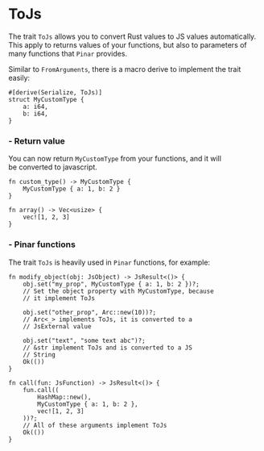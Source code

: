 # ToJs

The trait `ToJs` allows you to convert Rust values to JS values automatically.  
This apply to returns values of your functions, but also to parameters
of many functions that `Pinar` provides.  

Similar to `FromArguments`, there is a macro derive to implement the
trait easily:

```rust, no_run
#[derive(Serialize, ToJs)]
struct MyCustomType {
    a: i64,
    b: i64,
}
```

### - Return value

You can now return `MyCustomType` from your functions, and it will  
be converted to javascript.  

```rust, no_run
fn custom_type() -> MyCustomType {
    MyCustomType { a: 1, b: 2 } 
}

fn array() -> Vec<usize> {
    vec![1, 2, 3]
}
```

### - Pinar functions

The trait `ToJs` is heavily used in `Pinar` functions,
for example:

```rust, no_run
fn modify_object(obj: JsObject) -> JsResult<()> {
    obj.set("my_prop", MyCustomType { a: 1, b: 2 })?;
    // Set the object property with MyCustomType, because
    // it implement ToJs
    
    obj.set("other_prop", Arc::new(10))?;
    // Arc<_> implements ToJs, it is converted to a 
    // JsExternal value
    
    obj.set("text", "some text abc")?;
    // &str implement ToJs and is converted to a JS
    // String
    Ok(())
}

fn call(fun: JsFunction) -> JsResult<()> {
    fun.call((
        HashMap::new(),
        MyCustomType { a: 1, b: 2 }, 
        vec![1, 2, 3]
    ))?;
    // All of these arguments implement ToJs
    Ok(())
}
```

